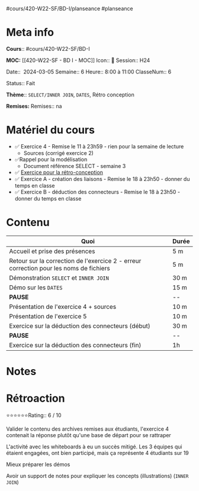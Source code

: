 #cours/420-W22-SF/BD-I/planseance #planseance
# Meta info
**Cours**::  #cours/420-W22-SF/BD-I

**MOC:** [[420-W22-SF - BD I - MOC]]
Icon:: 🐷
Session:: H24

Date::  2024-03-05
Semaine:: 6
Heure:: 8:00 à 11:00
ClasseNum:: 6

Status:: <span class="chip done">Fait</span>

**Thème**:: `SELECT/INNER JOIN`, `DATES`, Rétro conception

**Remises:**
Remises:: <span class="chip na">na</span>
# Matériel du cours
* ✅ Exercice 4 - Remise le 11 à 23h59 - rien pour la semaine de lecture
	* Sources (corrigé exercice 2)
* ✅Rappel pour la modélisation
	* Document référence SELECT - semaine 3
* ✅ [Exercice pour la rétro-conception ](https://miro.com/app/board/uXjVNqbKodY=/)
* ✅ Exercice A - création des liaisons - Remise le 18 à 23h50 - donner du temps en classe
* ✅ Exercice B -  déduction des connecteurs - Remise le 18 à 23h50  - donner du temps en classe
# Contenu
| Quoi                                                                                   | Durée |
| -------------------------------------------------------------------------------------- | ----- |
| Accueil et prise des présences                                                         | 5 m   |
| Retour sur la correction de l'exercice 2 - erreur correction pour les noms de fichiers | 5 m   |
| Démonstration `SELECT` et `INNER JOIN`                                                 | 30 m  |
| Démo sur les `DATES`                                                                   | 15 m  |
| **PAUSE**                                                                              | --    |
| Présentation de l'exercice 4 + sources                                                 | 10 m  |
| Présentation de l'exercice 5                                                           | 10 m  |
| Exercice sur la déduction des connecteurs (début)                                      | 30 m  |
| **PAUSE**                                                                              | --    |
| Exercice sur la déduction des connecteurs (fin)                                        | 1h    |
# Notes

# Rétroaction
⭐⭐⭐⭐⭐⭐Rating:: 6 / 10

Valider le contenu des archives remises aux étudiants, l'exercice 4 contenait la réponse plutôt qu'une base de départ pour se rattraper

L'activité avec les whiteboards à eu un succès mitigé. Les 3 équipes qui étaient engagées, ont bien participé, mais ça représente 4 étudiants sur 19

Mieux préparer les démos

Avoir un support de notes pour expliquer les concepts (illustrations) (`INNER JOIN`)